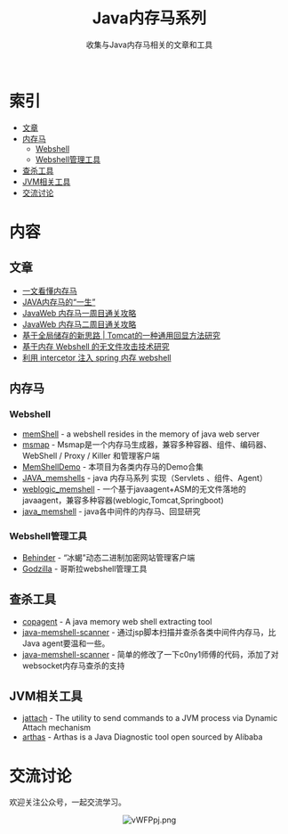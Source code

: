 <div align="center">
    <h1>Java内存马系列</h1>
    <p>收集与Java内存马相关的文章和工具</p>
</div>
<br/>

# 索引

- [文章](#文章)
- [内存马](#内存马)
    - [Webshell](#Webshell)
    - [Webshell管理工具](#Webshell管理工具)
- [查杀工具](#查杀工具)
- [JVM相关工具](#JVM相关工具)
- [交流讨论](#交流讨论)

# 内容

## 文章

- [一文看懂内存马](https://www.freebuf.com/articles/web/274466.html)
- [JAVA内存马的“一生”](https://xz.aliyun.com/t/11003#toc-13)
- [JavaWeb 内存马一周目通关攻略](https://su18.org/post/memory-shell/)
- [JavaWeb 内存马二周目通关攻略](https://su18.org/post/memory-shell-2/)
- [基于全局储存的新思路 | Tomcat的一种通用回显方法研究](https://mp.weixin.qq.com/s?__biz=MzIwNDA2NDk5OQ==&mid=2651374294&idx=3&sn=82d050ca7268bdb7bcf7ff7ff293d7b3)
- [基于内存 Webshell 的无文件攻击技术研究](https://landgrey.me/blog/12/)
- [利用 intercetor 注入 spring 内存 webshell](https://landgrey.me/blog/19/)

## 内存马

### Webshell

- [memShell](https://github.com/rebeyond/memShell) - a webshell resides in the memory of java web server
- [msmap](https://github.com/hosch3n/msmap) - Msmap是一个内存马生成器，兼容多种容器、组件、编码器、WebShell / Proxy / Killer 和管理客户端
- [MemShellDemo](https://github.com/jweny/MemShellDemo) - 本项目为各类内存马的Demo合集
- [JAVA_memshells](https://github.com/minhangxiaohui/JAVA_memshells) - java 内存马系列 实现（Servlets 、组件、Agent）
- [weblogic_memshell](https://github.com/keven1z/weblogic_memshell) - 一个基于javaagent+ASM的无文件落地的javaagent，兼容多种容器(weblogic,Tomcat,Springboot)
- [java_memshell](https://github.com/kuron3k0/java_memshell) - java各中间件的内存马、回显研究

### Webshell管理工具
- [Behinder](https://github.com/rebeyond/Behinder) - “冰蝎”动态二进制加密网站管理客户端
- [Godzilla](https://github.com/BeichenDream/Godzilla) - 哥斯拉webshell管理工具

## 查杀工具
- [copagent](https://github.com/LandGrey/copagent) - A java memory web shell extracting tool
- [java-memshell-scanner](https://github.com/c0ny1/java-memshell-scanner) - 通过jsp脚本扫描并查杀各类中间件内存马，比Java agent要温和一些。
- [java-memshell-scanner](https://github.com/tovd-go/java-memshell-scan) - 简单的修改了一下c0ny1师傅的代码，添加了对websocket内存马查杀的支持


## JVM相关工具
- [jattach](https://github.com/apangin/jattach) - The utility to send commands to a JVM process via Dynamic Attach mechanism
- [arthas](https://github.com/alibaba/arthas) - Arthas is a Java Diagnostic tool open sourced by Alibaba

# 交流讨论

欢迎关注公众号，一起交流学习。
<p align="center">
    <img src="https://s1.ax1x.com/2022/08/27/vWFPpj.png" alt="vWFPpj.png" border="0" />
</p>

